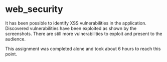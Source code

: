 # web_security

It has been possible to identify XSS vulnerabilities in the application. Discovered vulnerabilities have been exploited as shown by the screenshots. There are still more vulnerabilities to exploit and present to the audience.

This assignment was completed alone and took about 6 hours to reach this point. 